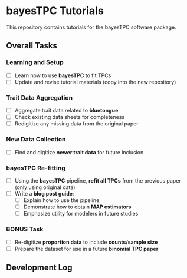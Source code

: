 # bayesTPC Tutorials

This repository contains tutorials for the bayesTPC software package. 

## Overall Tasks

### Learning and Setup
- [ ] Learn how to use **bayesTPC** to fit TPCs
- [ ] Update and revise tutorial materials (copy into the new repository)

### Trait Data Aggregation
- [ ] Aggregate trait data related to **bluetongue**
- [ ] Check existing data sheets for completeness
- [ ] Redigitize any missing data from the original paper

### New Data Collection
- [ ] Find and digitize **newer trait data** for future inclusion

### bayesTPC Re-fitting
- [ ] Using the **bayesTPC** pipeline, **refit all TPCs** from the previous paper (only using original data)
- [ ] Write a **blog post guide**:
  - [ ] Explain how to use the pipeline
  - [ ] Demonstrate how to obtain **MAP estimators**
  - [ ] Emphasize utility for modelers in future studies

### BONUS Task
- [ ] Re-digitize **proportion data** to include **counts/sample size**
- [ ] Prepare the dataset for use in a future **binomial TPC paper**

## Development Log